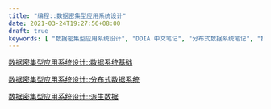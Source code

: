 ```yaml
---
title: "编程::数据密集型应用系统设计"
date: 2021-03-24T19:27:56+08:00
draft: true
keywords: [ "数据密集型应用系统设计", "DDIA 中文笔记", "分布式数据系统笔记", "数据系统基础教程", "Martin Kleppmann 数据应用翻译"]
---
```


[数据密集型应用系统设计::数据系统基础](../../notes/designing_data_intensive_application_foundations_of_data_systems)

[数据密集型应用系统设计::分布式数据系统](../../notes/designing_data_intensive_application_distributed_data)

[数据密集型应用系统设计::派生数据](../../notes/designing_data_intensive_application_derived_data)
